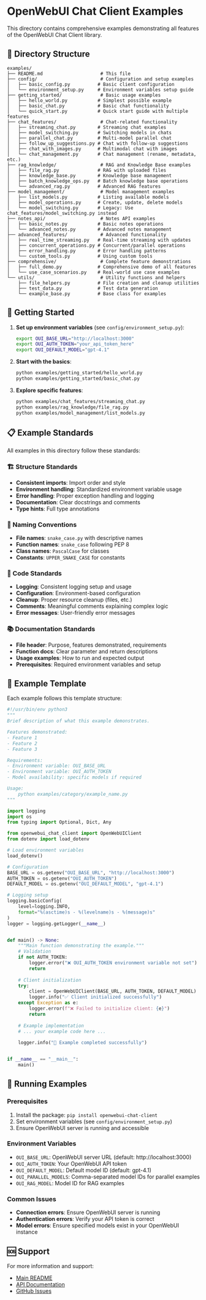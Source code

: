 # OpenWebUI Chat Client Examples

This directory contains comprehensive examples demonstrating all features of the OpenWebUI Chat Client library.

## 📁 Directory Structure

```
examples/
├── README.md                     # This file
├── config/                       # Configuration and setup examples
│   ├── basic_config.py          # Basic client configuration
│   └── environment_setup.py     # Environment variables setup guide
├── getting_started/              # Basic usage examples
│   ├── hello_world.py           # Simplest possible example
│   ├── basic_chat.py            # Basic chat functionality
│   └── quick_start.py           # Quick start guide with multiple features
├── chat_features/                # Chat-related functionality
│   ├── streaming_chat.py        # Streaming chat examples
│   ├── model_switching.py       # Switching models in chats
│   ├── parallel_chat.py         # Multi-model parallel chat
│   ├── follow_up_suggestions.py # Chat with follow-up suggestions
│   ├── chat_with_images.py      # Multimodal chat with images
│   └── chat_management.py       # Chat management (rename, metadata, etc.)
├── rag_knowledge/                # RAG and Knowledge Base examples
│   ├── file_rag.py              # RAG with uploaded files
│   ├── knowledge_base.py        # Knowledge base management
│   ├── batch_knowledge_ops.py   # Batch knowledge base operations
│   └── advanced_rag.py          # Advanced RAG features
├── model_management/             # Model management examples
│   ├── list_models.py           # Listing available models
│   ├── model_operations.py      # Create, update, delete models
│   └── model_switching.py       # Legacy: Use chat_features/model_switching.py instead
├── notes_api/                    # Notes API examples
│   ├── basic_notes.py           # Basic notes operations
│   └── advanced_notes.py        # Advanced notes management
├── advanced_features/            # Advanced functionality
│   ├── real_time_streaming.py   # Real-time streaming with updates
│   ├── concurrent_operations.py # Concurrent/parallel operations
│   ├── error_handling.py        # Error handling patterns
│   └── custom_tools.py          # Using custom tools
├── comprehensive/                # Complete feature demonstrations
│   ├── full_demo.py             # Comprehensive demo of all features
│   └── use_case_scenarios.py    # Real-world use case examples
└── utils/                        # Utility functions and helpers
    ├── file_helpers.py          # File creation and cleanup utilities
    ├── test_data.py             # Test data generation
    └── example_base.py          # Base class for examples
```

## 🚀 Getting Started

1. **Set up environment variables** (see `config/environment_setup.py`):
   ```bash
   export OUI_BASE_URL="http://localhost:3000"
   export OUI_AUTH_TOKEN="your_api_token_here"
   export OUI_DEFAULT_MODEL="gpt-4.1"
   ```

2. **Start with the basics**:
   ```bash
   python examples/getting_started/hello_world.py
   python examples/getting_started/basic_chat.py
   ```

3. **Explore specific features**:
   ```bash
   python examples/chat_features/streaming_chat.py
   python examples/rag_knowledge/file_rag.py
   python examples/model_management/list_models.py
   ```

## 📋 Example Standards

All examples in this directory follow these standards:

### 🏗️ Structure Standards
- **Consistent imports**: Import order and style
- **Environment handling**: Standardized environment variable usage
- **Error handling**: Proper exception handling and logging
- **Documentation**: Clear docstrings and comments
- **Type hints**: Full type annotations

### 📝 Naming Conventions
- **File names**: `snake_case.py` with descriptive names
- **Function names**: `snake_case` following PEP 8
- **Class names**: `PascalCase` for classes
- **Constants**: `UPPER_SNAKE_CASE` for constants

### 🎯 Code Standards
- **Logging**: Consistent logging setup and usage
- **Configuration**: Environment-based configuration
- **Cleanup**: Proper resource cleanup (files, etc.)
- **Comments**: Meaningful comments explaining complex logic
- **Error messages**: User-friendly error messages

### 📚 Documentation Standards
- **File header**: Purpose, features demonstrated, requirements
- **Function docs**: Clear parameter and return descriptions
- **Usage examples**: How to run and expected output
- **Prerequisites**: Required environment variables and setup

## 🔧 Example Template

Each example follows this template structure:

```python
#!/usr/bin/env python3
"""
Brief description of what this example demonstrates.

Features demonstrated:
- Feature 1
- Feature 2
- Feature 3

Requirements:
- Environment variable: OUI_BASE_URL
- Environment variable: OUI_AUTH_TOKEN
- Model availability: specific models if required

Usage:
    python examples/category/example_name.py
"""

import logging
import os
from typing import Optional, Dict, Any

from openwebui_chat_client import OpenWebUIClient
from dotenv import load_dotenv

# Load environment variables
load_dotenv()

# Configuration
BASE_URL = os.getenv("OUI_BASE_URL", "http://localhost:3000")
AUTH_TOKEN = os.getenv("OUI_AUTH_TOKEN")
DEFAULT_MODEL = os.getenv("OUI_DEFAULT_MODEL", "gpt-4.1")

# Logging setup
logging.basicConfig(
    level=logging.INFO,
    format="%(asctime)s - %(levelname)s - %(message)s"
)
logger = logging.getLogger(__name__)


def main() -> None:
    """Main function demonstrating the example."""
    # Validation
    if not AUTH_TOKEN:
        logger.error("❌ OUI_AUTH_TOKEN environment variable not set")
        return
    
    # Client initialization
    try:
        client = OpenWebUIClient(BASE_URL, AUTH_TOKEN, DEFAULT_MODEL)
        logger.info("✅ Client initialized successfully")
    except Exception as e:
        logger.error(f"❌ Failed to initialize client: {e}")
        return
    
    # Example implementation
    # ... your example code here ...
    
    logger.info("🎉 Example completed successfully")


if __name__ == "__main__":
    main()
```

## 🧪 Running Examples

### Prerequisites
1. Install the package: `pip install openwebui-chat-client`
2. Set environment variables (see `config/environment_setup.py`)
3. Ensure OpenWebUI server is running and accessible

### Environment Variables
- `OUI_BASE_URL`: OpenWebUI server URL (default: http://localhost:3000)
- `OUI_AUTH_TOKEN`: Your OpenWebUI API token
- `OUI_DEFAULT_MODEL`: Default model ID (default: gpt-4.1)
- `OUI_PARALLEL_MODELS`: Comma-separated model IDs for parallel examples
- `OUI_RAG_MODEL`: Model ID for RAG examples

### Common Issues
- **Connection errors**: Ensure OpenWebUI server is running
- **Authentication errors**: Verify your API token is correct
- **Model errors**: Ensure specified models exist in your OpenWebUI instance

## 🆘 Support

For more information and support:
- [Main README](../README.md)
- [API Documentation](../README.md#api-reference)
- [GitHub Issues](https://github.com/Fu-Jie/openwebui-chat-client/issues)